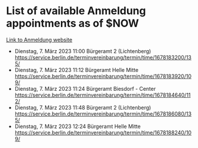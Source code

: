 # List of available Anmeldung appointments as of $NOW
[Link to Anmeldung website](https://service.berlin.de/terminvereinbarung/termin/tag.php?termin=1&anliegen[]=120686&dienstleisterlist=122210,122217,327316,122219,327312,122227,327314,122231,327346,122243,327348,122254,122252,329742,122260,329745,122262,329748,122271,327278,122273,327274,122277,327276,330436,122280,327294,122282,327290,122284,327292,122291,327270,122285,327266,122286,327264,122296,327268,150230,329760,122297,327286,122294,327284,122312,329763,122314,329775,122304,327330,122311,327334,122309,327332,317869,122281,327352,122279,329772,122283,122276,327324,122274,327326,122267,329766,122246,327318,122251,327320,122257,327322,122208,327298,122226,327300&herkunft=http%3A%2F%2Fservice.berlin.de%2Fdienstleistung%2F120686%2F)
- Dienstag, 7. März 2023 11:00 Bürgeramt 2 (Lichtenberg) https://service.berlin.de/terminvereinbarung/termin/time/1678183200/135/
- Dienstag, 7. März 2023 11:12 Bürgeramt Helle Mitte https://service.berlin.de/terminvereinbarung/termin/time/1678183920/109/
- Dienstag, 7. März 2023 11:24 Bürgeramt Biesdorf - Center https://service.berlin.de/terminvereinbarung/termin/time/1678184640/112/
- Dienstag, 7. März 2023 11:48 Bürgeramt 2 (Lichtenberg) https://service.berlin.de/terminvereinbarung/termin/time/1678186080/135/
- Dienstag, 7. März 2023 12:24 Bürgeramt Helle Mitte https://service.berlin.de/terminvereinbarung/termin/time/1678188240/109/
